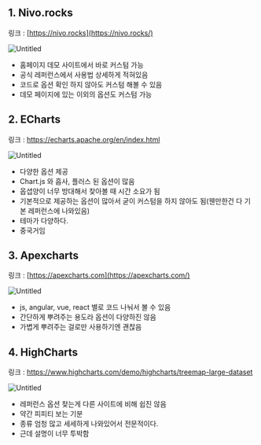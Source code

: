 ## 1. Nivo.rocks

링크 : [https://nivo.rocks](https://nivo.rocks/)

![Untitled](https://prod-files-secure.s3.us-west-2.amazonaws.com/cebff49a-521c-4f2b-994e-995df1488b1a/8115b74c-a819-4958-880d-bc878a3474a6/Untitled.png)

- 홈페이지 데모 사이트에서 바로 커스텀 가능
- 공식 레퍼런스에서 사용법 상세하게 적혀있음
- 코드로 옵션 확인 하지 않아도 커스텀 해볼 수 있음
- 데모 페이지에 있는 이외의 옵션도 커스텀 가능

## 2. ECharts

링크 : https://echarts.apache.org/en/index.html

![Untitled](https://prod-files-secure.s3.us-west-2.amazonaws.com/cebff49a-521c-4f2b-994e-995df1488b1a/07e2e80b-301a-4d80-8eaa-3f6ebf2a1c8c/Untitled.png)

- 다양한 옵션 제공
- Chart.js 와 흡사, 플러스 된 옵션이 많음
- 옵셥양이 너무 방대해서 찾아볼 때 시간 소요가 됨
- 기본적으로 제공하는 옵션이 많아서 굳이 커스텀을 하지 않아도 됨(웬만한건 다 기본 레퍼런스에 나와있음)
- 테마가 다양하다.
- 중국거임

## 3. Apexcharts

링크 : [https://apexcharts.com](https://apexcharts.com/)

![Untitled](https://prod-files-secure.s3.us-west-2.amazonaws.com/cebff49a-521c-4f2b-994e-995df1488b1a/23e71ab1-17e0-4a9e-89cf-59580a60bc8e/Untitled.png)

- js, angular, vue, react 별로 코드 나눠서 볼 수 있음
- 간단하게 뿌려주는 용도라 옵션이 다양하진 않음
- 가볍게 뿌려주는 걸로만 사용하기엔 괜찮음

## 4. HighCharts

링크 : https://www.highcharts.com/demo/highcharts/treemap-large-dataset

![Untitled](https://prod-files-secure.s3.us-west-2.amazonaws.com/cebff49a-521c-4f2b-994e-995df1488b1a/da261e12-c0d5-4569-b278-1a0e1d34b575/Untitled.png)

- 레퍼런스 옵션 찾는게 다른 사이트에 비해 쉽진 않음
- 약간 피피티 보는 기분
- 종류 엄청 많고 세세하게 나와있어서 전문적이다.
- 근데 설명이 너무 투박함
